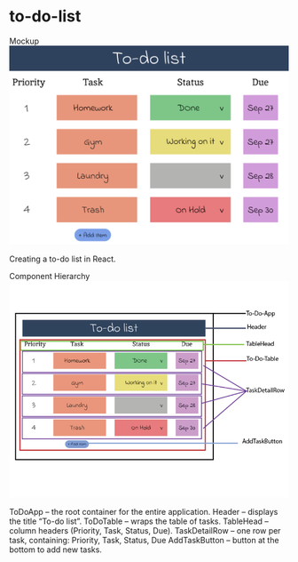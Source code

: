 # to-do-list

Mockup
![Alt text](/img/mockup.png)

Creating a to-do list in React.

Component Hierarchy
![Alt text](/img/component_Hierarchy.png)

ToDoApp – the root container for the entire application.
Header – displays the title “To-do list”.
ToDoTable – wraps the table of tasks.
TableHead – column headers (Priority, Task, Status, Due).
TaskDetailRow – one row per task, containing: Priority, Task, Status, Due
AddTaskButton – button at the bottom to add new tasks.
